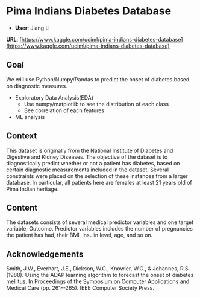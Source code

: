 # Pima Indians Diabetes Database 

- **User**: Jiang Li

**URL**: [https://www.kaggle.com/uciml/pima-indians-diabetes-database](https://www.kaggle.com/uciml/pima-indians-diabetes-database)

## Goal

We will use Python/Numpy/Pandas to predict the onset of diabetes based on diagnostic measures.

- Exploratory Data Analysis(EDA)
    - Use numpy/matplotlib to see the distribution of each class
    - See correlation of each features
- ML analysis


## Context
This dataset is originally from the National Institute of Diabetes and Digestive and Kidney Diseases. The objective of the dataset is to diagnostically predict whether or not a patient has diabetes, based on certain diagnostic measurements included in the dataset. Several constraints were placed on the selection of these instances from a larger database. In particular, all patients here are females at least 21 years old of Pima Indian heritage.

## Content
The datasets consists of several medical predictor variables and one target variable, Outcome. Predictor variables includes the number of pregnancies the patient has had, their BMI, insulin level, age, and so on.

## Acknowledgements
Smith, J.W., Everhart, J.E., Dickson, W.C., Knowler, W.C., & Johannes, R.S. (1988). Using the ADAP learning algorithm to forecast the onset of diabetes mellitus. In Proceedings of the Symposium on Computer Applications and Medical Care (pp. 261--265). IEEE Computer Society Press.

